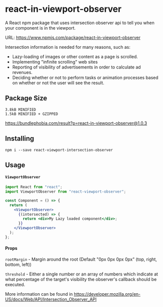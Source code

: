 # react-in-viewport-observer

A React npm package that uses intersection observer api to tell you when your component is in the viewport.

URL: https://www.npmjs.com/package/react-in-viewport-observer

Intersection information is needed for many reasons, such as:

- Lazy-loading of images or other content as a page is scrolled.
- Implementing "infinite scrolling" web sites
- Reporting of visibility of advertisements in order to calculate ad revenues.
- Deciding whether or not to perform tasks or animation processes based on whether or not the user will see the result.

## Package Size

```
3.8kB MINIFIED
1.5kB MINIFIED + GZIPPED
```

https://bundlephobia.com/result?p=react-in-viewport-observer@1.0.3

## Installing

```
npm i --save react-viewport-intersection-observer

```

## Usage

#### `ViewportObserver`

```jsx
import React from "react";
import ViewportObserver from "react-viewport-observer";

const Component = () => {
  return (
    <ViewportObserver>
      {(intersected) => {
        return <div>My Lazy loaded component</div>;
      }}
    </ViewportObserver>
  );
};
```

#### Props

`rootMargin` - Margin around the root (Default "0px 0px 0px 0px" (top, right, bottom, left))

`threshold` - Either a single number or an array of numbers which indicate at what percentage of the target's visibility the observer's callback should be executed.

More information can be found in https://developer.mozilla.org/en-US/docs/Web/API/Intersection_Observer_API
